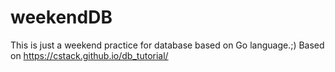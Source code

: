# weekendDB
This is just a weekend practice for database based on Go language.;)  Based on https://cstack.github.io/db_tutorial/
